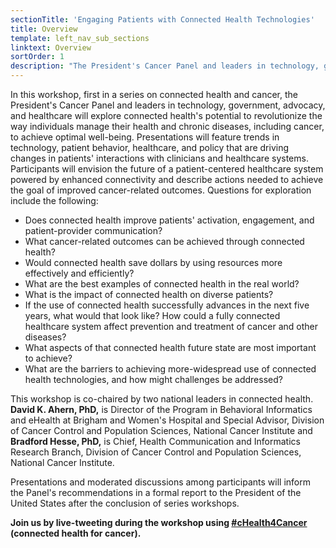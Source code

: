 ```yaml
---
sectionTitle: 'Engaging Patients with Connected Health Technologies'
title: Overview
template: left_nav_sub_sections
linktext: Overview
sortOrder: 1
description: "The President's Cancer Panel and leaders in technology, government, advocacy, and healthcare explored connected health's potential to revolutionize the way individuals manage their health and chronic diseases, including cancer, to achieve optimal well-being."
---
```


In this workshop, first in a series on connected health and cancer, the President's Cancer Panel and leaders in technology, government, advocacy, and healthcare will explore connected health's potential to revolutionize the way individuals manage their health and chronic diseases, including cancer, to achieve optimal well-being. Presentations will feature trends in technology, patient behavior, healthcare, and policy that are driving changes in patients' interactions with clinicians and healthcare systems. Participants will envision the future of a patient-centered healthcare system powered by enhanced connectivity and describe actions needed to achieve the goal of improved cancer-related outcomes. Questions for exploration include the following:

- Does connected health improve patients' activation, engagement, and patient-provider communication?
- What cancer-related outcomes can be achieved through connected health?
- Would connected health save dollars by using resources more effectively and efficiently?
- What are the best examples of connected health in the real world?
- What is the impact of connected health on diverse patients?
- If the use of connected health successfully advances in the next five years, what would that look like? How could a fully connected healthcare system affect prevention and treatment of cancer and other diseases?
- What aspects of that connected health future state are most important to achieve?
- What are the barriers to achieving more-widespread use of connected health technologies, and how might challenges be addressed?

This workshop is co-chaired by two national leaders in connected health. **David K. Ahern, PhD,** is Director of the Program in Behavioral Informatics and eHealth at Brigham and Women's Hospital and Special Advisor, Division of Cancer Control and Population Sciences, National Cancer Institute and **Bradford Hesse, PhD,** is Chief, Health Communication and Informatics Research Branch, Division of Cancer Control and Population Sciences, National Cancer Institute.

Presentations and moderated discussions among participants will inform the Panel's recommendations in a formal report to the President of the United States after the conclusion of series workshops.

**Join us by live-tweeting during the workshop using [#cHealth4Cancer](https://twitter.com/hashtag/chealth4cancer) (connected health for cancer).**
